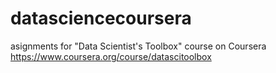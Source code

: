 datasciencecoursera
===================

asignments for "Data Scientist's Toolbox" course on Coursera https://www.coursera.org/course/datascitoolbox

